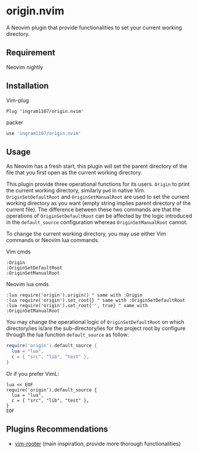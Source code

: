 # origin.nvim

A Neovim plugin that provide functionalities to set your current working
directory.

## Requirement

Neovim nightly

## Installation

Vim-plug

```viml
Plug 'ingram1107/origin.nvim'
```

packer

```lua
use 'ingram1107/origin.nvim'
```

## Usage

As Neovim has a fresh start, this plugin will set the parent directory of the
file that you first open as the current working directory.

This plugin provide three operational functions for its users. `Origin` to print
the current working directory, similarly `pwd` in native Vim.
`OriginSetDefaultRoot` and `OriginSetManualRoot` are used to set the current
working directory as you want (empty string implies parent directory of the
current file). The difference between these two commands are that the operations
of `OriginSetDefaultRoot` can be affected by the logic introduced in the
`default_source` configuration whereas `OriginSetManualRoot` cannot.

To change the current working directory, you may use either Vim commands or
Neovim lua commands.

Vim cmds

```viml
:Origin
:OriginSetDefaultRoot
:OriginSetManualRoot
```

Neovim lua cmds

```viml
:lua require('origin').origin() " same with :Origin
:lua require('origin').set_root{} " same with :OriginSetDefaultRoot
:lua require('origin').set_root{'', true} " same with :OriginSetManualRoot
```

You may change the operational logic of `OriginSetDefaultRoot` on which
directory/ies is/are the sub-directory/ies for the project root by configure
through the lua function `default_source` as follow:

```lua
require('origin').default_source {
  lua = "lua",
  c = { "src", "lib", "test" },
}
```

Or if you prefer VimL:

```viml
lua << EOF
require('origin').default_source {
  lua = "lua",
  c = { "src", "lib", "test" },
}
EOF
```

## Plugins Recommendations

- [vim-rooter](https://github.com/airblade/vim-rooter) (main inspiration,
  provide more thorough functionalities)
